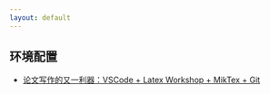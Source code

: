 ```yaml
---
layout: default
---
```


## 环境配置
- [论文写作的又一利器：VSCode + Latex Workshop + MikTex + Git](https://blog.csdn.net/yinqingwang/article/details/79684419)



